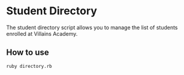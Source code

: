 # Student Directory #

The student directory script allows you to manage the list of students enrolled at
Villains Academy.

## How to use ###

```shell
ruby directory.rb
```
